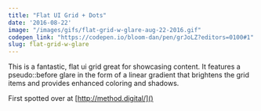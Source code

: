 ```yaml
---
title: "Flat UI Grid + Dots"
date: '2016-08-22'
image: "/images/gifs/flat-grid-w-glare-aug-22-2016.gif"
codepen_link: "https://codepen.io/bloom-dan/pen/grJoLZ?editors=0100#1"
slug: flat-grid-w-glare
---
```


This is a fantastic, flat ui grid great for showcasing content. It features a pseudo::before glare in the form of a linear gradient that brightens the grid items and provides enhanced coloring and shadows.

First spotted over at [http://method.digital/]()

